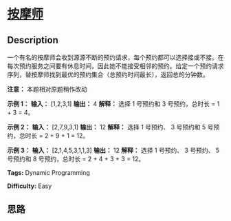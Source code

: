 # [按摩师][title]

## Description

一个有名的按摩师会收到源源不断的预约请求，每个预约都可以选择接或不接。在每次预约服务之间要有休息时间，因此她不能接受相邻的预约。给定一个预约请求序列，替按摩师找到最优的预约集合（总预约时间最长），返回总的分钟数。

**注意：** 本题相对原题稍作改动



**示例 1：**
            **输入：** [1,2,3,1]    **输出：** 4    **解释：** 选择 1 号预约和 3 号预约，总时长 = 1 + 3 = 4。    

**示例 2：**
            **输入：** [2,7,9,3,1]    **输出：** 12    **解释：** 选择 1 号预约、 3 号预约和 5 号预约，总时长 = 2 + 9 + 1 = 12。    

**示例 3：**
            **输入：** [2,1,4,5,3,1,1,3]    **输出：** 12    **解释：** 选择 1 号预约、 3 号预约、 5 号预约和 8 号预约，总时长 = 2 + 4 + 3 + 3 = 12。    


**Tags:** Dynamic Programming

**Difficulty:** Easy

## 思路

[title]: https://leetcode-cn.com/problems/the-masseuse-lcci
